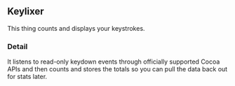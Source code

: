 ## Keylixer

This thing counts and displays your keystrokes.

### Detail

It listens to read-only keydown events through officially supported Cocoa APIs
and then counts and stores the totals so you can pull the data back out for
stats later.
